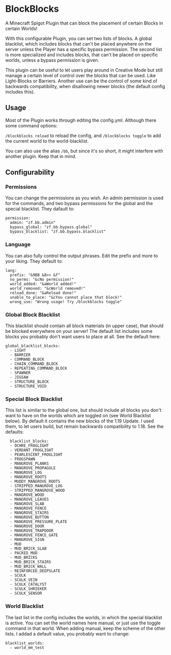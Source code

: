# BlockBlocks
A Minecraft Spigot Plugin that can block the placement of certain Blocks in certain Worlds!

With this configurable Plugin, you can set two lists of blocks. A global blacklist, which includes blocks that can't be placed anywhere on the server unless the Player has a specific bypass permission. The second list is more specialized and includes blocks, that can't be placed on specific worlds, unless a bypass permission is given.

This plugin can be useful to let users play around in Creative Mode but still manage a certain level of control over the blocks that can be used. Like Light-Blocks or Barriers. Another use can be the control of some kind of backwards compatibility, when disallowing newer blocks (the default config includes this).

## Usage
Most of the Plugin works through editing the config.yml. Although there some command options:

`/blockblocks reload` to reload the config, and
`/blockblocks toggle` to add the current world to the world-blacklist.

You can also use the alias `/bb`, but since it's so short, it might interfere with another plugin. Keep that in mind.  

## Configurability
### Permissions
You can change the permissions as you wish. An admin permission is used for the commands, and two bypass permissions for the global and the special blacklist. They dafault to:
```
permission:
  admin: "zf.bb.admin"
  bypass_global: "zf.bb.bypass.global"
  bypass_blacklist: "zf.bb.bypass.blacklist"
```
### Language
You can also fully control the output phrases. Edit the prefix and more to your liking. They default to:
```
lang:
  prefix: "&9BB &8>> &f"
  no_perms: "&cNo permission!"
  world_added: "&aWorld added!"
  world_removed: "&cWorld removed!"
  reload_done: "&aReload done!"
  unable_to_place: "&cYou cannot place that block!"
  wrong_use: "Wrong usage! Try /blockblocks toggle"
```
### Global Block Blacklist
This blacklist should contain all block materials (in upper case), that should be blocked everywhere on your server! The default list includes some blocks you probably don't want users to place at all. See the default here:
```
global_blacklist_blocks:
  - LIGHT
  - BARRIER
  - COMMAND_BLOCK
  - CHAIN_COMMAND_BLOCK
  - REPEATING_COMMAND_BLOCK
  - SPAWNER
  - JIGSAW
  - STRUCTURE_BLOCK
  - STRUCTURE_VOID
```
### Special Block Blacklist
This list is similar to the global one, but should include all blocks you don't want to have on the worlds which are toggled on (see World Blacklist below). By default it contains the new blocks of the 1.19 Update. I used them, to let users build, but remain backwards compatibility to 1.18. See the defaults:
```
  blacklist_blocks:
  - OCHRE_FROGLIGHT
  - VERDANT_FROGLIGHT
  - PEARLESCENT_FROGLIGHT
  - FROGSPAWN
  - MANGROVE_PLANKS
  - MANGROVE_PROPAGULE
  - MANGROVE_LOG
  - MANGROVE_ROOTS
  - MUDDY_MANGROVE_ROOTS
  - STRIPPED_MANGROVE_LOG
  - STRIPPED_MANGROVE_WOOD
  - MANGROVE_WOOD
  - MANGROVE_LEAVES
  - MANGROVE_SLAB
  - MANGROVE_FENCE
  - MANGROVE_STAIRS
  - MANGROVE_BUTTON
  - MANGROVE_PRESSURE_PLATE
  - MANGROVE_DOOR
  - MANGROVE_TRAPDOOR
  - MANGROVE_FENCE_GATE
  - MANGROVE_SIGN
  - MUD
  - MUD_BRICK_SLAB
  - PACKED_MUD
  - MUD_BRICKS
  - MUD_BRICK_STAIRS
  - MUD_BRICK_WALL
  - REINFORCED_DEEPSLATE
  - SCULK
  - SCULK_VEIN
  - SCULK_CATALYST
  - SCULK_SHRIEKER
  - SCULK_SENSOR
```
### World Blacklist
The last list in the config includes the worlds, in which the special blacklist is active. You can set the world names here manual, or just use the toggle command in that world. When adding manual, keep the scheme of the other lists. I addad a default value, you probably want to change:
```
blacklist_worlds:
  - world_mm_test
```
